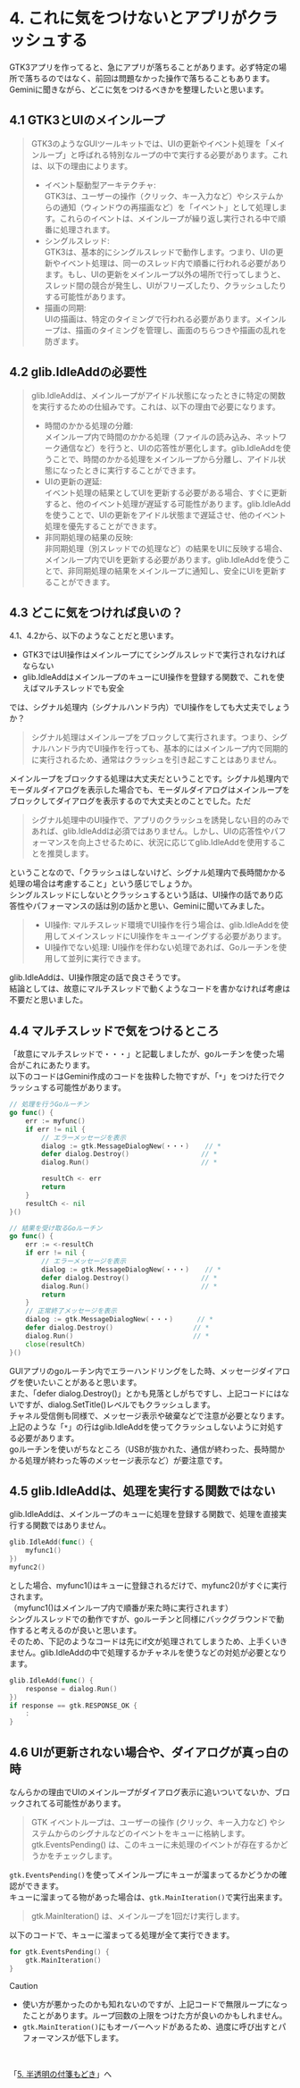 # 4. これに気をつけないとアプリがクラッシュする
GTK3アプリを作ってると、急にアプリが落ちることがあります。必ず特定の場所で落ちるのではなく、前回は問題なかった操作で落ちることもあります。  
Geminiに聞きながら、どこに気をつけるべきかを整理したいと思います。

## 4.1 GTK3とUIのメインループ
> GTK3のようなGUIツールキットでは、UIの更新やイベント処理を「メインループ」と呼ばれる特別なループの中で実行する必要があります。これは、以下の理由によります。  
> - イベント駆動型アーキテクチャ:  
>   GTK3は、ユーザーの操作（クリック、キー入力など）やシステムからの通知（ウィンドウの再描画など）を「イベント」として処理します。これらのイベントは、メインループが繰り返し実行される中で順番に処理されます。
> - シングルスレッド:  
>   GTK3は、基本的にシングルスレッドで動作します。つまり、UIの更新やイベント処理は、同一のスレッド内で順番に行われる必要があります。もし、UIの更新をメインループ以外の場所で行ってしまうと、スレッド間の競合が発生し、UIがフリーズしたり、クラッシュしたりする可能性があります。
> - 描画の同期:  
>   UIの描画は、特定のタイミングで行われる必要があります。メインループは、描画のタイミングを管理し、画面のちらつきや描画の乱れを防ぎます。

## 4.2 glib.IdleAddの必要性
> glib.IdleAddは、メインループがアイドル状態になったときに特定の関数を実行するための仕組みです。これは、以下の理由で必要になります。
> 
> - 時間のかかる処理の分離:  
>   メインループ内で時間のかかる処理（ファイルの読み込み、ネットワーク通信など）を行うと、UIの応答性が悪化します。glib.IdleAddを使うことで、時間のかかる処理をメインループから分離し、アイドル状態になったときに実行することができます。
> - UIの更新の遅延:  
>   イベント処理の結果としてUIを更新する必要がある場合、すぐに更新すると、他のイベント処理が遅延する可能性があります。glib.IdleAddを使うことで、UIの更新をアイドル状態まで遅延させ、他のイベント処理を優先することができます。
> - 非同期処理の結果の反映:  
>   非同期処理（別スレッドでの処理など）の結果をUIに反映する場合、メインループ内でUIを更新する必要があります。glib.IdleAddを使うことで、非同期処理の結果をメインループに通知し、安全にUIを更新することができます。

## 4.3 どこに気をつければ良いの？
4.1、4.2から、以下のようなことだと思います。
- GTK3ではUI操作はメインループにてシングルスレッドで実行されなければならない
- glib.IdleAddはメインループのキューにUI操作を登録する関数で、これを使えばマルチスレッドでも安全

では、シグナル処理内（シグナルハンドラ内）でUI操作をしても大丈夫でしょうか？  
> シグナル処理はメインループをブロックして実行されます。つまり、シグナルハンドラ内でUI操作を行っても、基本的にはメインループ内で同期的に実行されるため、通常はクラッシュを引き起こすことはありません。

メインループをブロックする処理は大丈夫だということです。シグナル処理内でモーダルダイアログを表示した場合でも、モーダルダイアログはメインループをブロックしてダイアログを表示するので大丈夫とのことでした。ただ  

> シグナル処理中のUI操作で、アプリのクラッシュを誘発しない目的のみであれば、glib.IdleAddは必須ではありません。しかし、UIの応答性やパフォーマンスを向上させるために、状況に応じてglib.IdleAddを使用することを推奨します。

ということなので、「クラッシュはしないけど、シグナル処理内で長時間かかる処理の場合は考慮すること」という感じでしょうか。  
シングルスレッドにしないとクラッシュするという話は、UI操作の話であり応答性やパフォーマンスの話は別の話かと思い、Geminiに聞いてみました。  

> - UI操作:
>   マルチスレッド環境でUI操作を行う場合は、glib.IdleAddを使用してメインスレッドにUI操作をキューイングする必要があります。
> - UI操作でない処理:
>   UI操作を伴わない処理であれば、Goルーチンを使用して並列に実行できます。

glib.IdleAddは、UI操作限定の話で良さそうです。  
結論としては、故意にマルチスレッドで動くようなコードを書かなければ考慮は不要だと思いました。

## 4.4 マルチスレッドで気をつけるところ
「故意にマルチスレッドで・・・」と記載しましたが、goルーチンを使った場合がこれにあたります。  
以下のコードはGemini作成のコードを抜粋した物ですが、「`*`」をつけた行でクラッシュする可能性があります。  

```go
// 処理を行うGoルーチン
go func() {
	err := myfunc()
	if err != nil {
		// エラーメッセージを表示
		dialog := gtk.MessageDialogNew(・・・)    // *
		defer dialog.Destroy()                  // *
		dialog.Run()                            // *

		resultCh <- err
		return
	}
	resultCh <- nil
}()

// 結果を受け取るGoルーチン
go func() {
	err := <-resultCh
	if err != nil {
		// エラーメッセージを表示
		dialog := gtk.MessageDialogNew(・・・)    // *
		defer dialog.Destroy()                  // *
		dialog.Run()                            // *
		return
	}
	// 正常終了メッセージを表示
	dialog := gtk.MessageDialogNew(・・・)      // *
	defer dialog.Destroy()                    // *
	dialog.Run()                              // *
	close(resultCh)
}()
```

GUIアプリのgoルーチン内でエラーハンドリングをした時、メッセージダイアログを使いたいことがあると思います。  
また、「defer dialog.Destroy()」とかも見落としがちですし、上記コードにはないですが、dialog.SetTitle()レベルでもクラッシュします。  
チャネル受信側も同様で、メッセージ表示や破棄などで注意が必要となります。  
上記のような「`*`」の行はglib.IdleAddを使ってクラッシュしないように対処する必要があります。  
goルーチンを使いがちなところ（USBが抜かれた、通信が終わった、長時間かかる処理が終わった等のメッセージ表示など）が要注意です。  

## 4.5 glib.IdleAddは、処理を実行する関数ではない
glib.IdleAddは、メインループのキューに処理を登録する関数で、処理を直接実行する関数ではありません。

```go
glib.IdleAdd(func() {
	myfunc1()
})
myfunc2()
```

とした場合、myfunc1()はキューに登録されるだけで、myfunc2()がすぐに実行されます。  
（myfunc1()はメインループ内で順番が来た時に実行されます）  
シングルスレッドでの動作ですが、goルーチンと同様にバックグラウンドで動作すると考えるのが良いと思います。  
そのため、下記のようなコードは先にif文が処理されてしまうため、上手くいきません。glib.IdleAddの中で処理するかチャネルを使うなどの対処が必要となります。

```go
glib.IdleAdd(func() {
	response = dialog.Run()
})
if response == gtk.RESPONSE_OK {
	:
}
```

## 4.6 UIが更新されない場合や、ダイアログが真っ白の時
なんらかの理由でUIのメインループがダイアログ表示に追いついてないか、ブロックされてる可能性があります。  

> GTK イベントループは、ユーザーの操作 (クリック、キー入力など) やシステムからのシグナルなどのイベントをキューに格納します。gtk.EventsPending() は、このキューに未処理のイベントが存在するかどうかをチェックします。

`gtk.EventsPending()`を使ってメインループにキューが溜まってるかどうかの確認ができます。  
キューに溜まってる物があった場合は、`gtk.MainIteration()`で実行出来ます。

> gtk.MainIteration() は、メインループを1回だけ実行します。

以下のコードで、キューに溜まってる処理が全て実行できます。  

```go
for gtk.EventsPending() {
    gtk.MainIteration()
}
```

> [!CAUTION]
> - 使い方が悪かったのかも知れないのですが、上記コードで無限ループになったことがあります。ループ回数の上限をつけた方が良いのかもしれません。  
> - `gtk.MainIteration()`にもオーバーヘッドがあるため、過度に呼び出すとパフォーマンスが低下します。  

</br>

「[5. 半透明の付箋もどき](../05/README.md)」へ  
